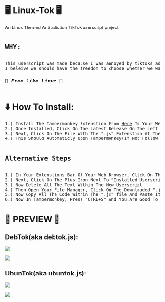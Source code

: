 # 🖥️ Linux-Tok 🖥️
An Linux Themed Anti adiction TikTok userscript project
<pre>
<h2><b>WHY:</b></h2>
This userscript was made because I was annoyed by tiktoks addicting design evertime i want to visit it,
I beleive we should have the freedom to choose whether we want to be stuck in a rabbit-hole by tiktok or not!
<h3>🌟 <i>Free like <b>Linux</b> 🌟</i></h3></pre>
<h1>⬇️ How To Install:</h1>
<pre>
1.) Install The Tampermonkey Extenstion From <a href="https://www.tampermonkey.net/">Here</a> To Your Web Browser
2.) Once Installed, Click On The Latest Release On The Left Of The GitHub Page
3.) Next, Click On The File With The ".js" Extenstion At The End
4.) This Should Automaticly Open Tampermonkey(If Not Follow The Alternative Steps) And Click Install Userscript; You Are Good To Go!
 
<h2>Alternative Steps</h2>
1.) In Your Extenstions Bar Of Your Web Browser, Click On The Tampermonkey Extenstion And From The Menu Click "Dashboard"
2.) Next, Click On The Plus Icon Next To "Installed Userscripts"
3.) Now Delete All The Text Within The New Userscript
4.) Then Open Your File Manager, Click On The Downloaded ".js" File, Right Click it, And Open It With Your Text Editor
5.) Now Copy All The Code Within The ".js" file And Paste It Within The Tampermonkey Text Window
6.) Now In Tampermonkey, Press "CTRL+S" And You Are Good To Go!
</pre>
<h1>🎵 PREVIEW 🎵</h1>
<h2>DebTok(aka debtok.js):</h2>
<p><img src=https://cdn.discordapp.com/attachments/1055995168144236605/1071606376255725639/Screenshot_from_2023-02-04_20-39-14.png></p>
<p><img src=https://cdn.discordapp.com/attachments/1055995168144236605/1071606529523974145/Screenshot_from_2023-02-04_20-40-02.png></p>
<h2>UbunTok(aka ubuntok.js):</h2>
<p><img src=https://cdn.discordapp.com/attachments/1055995168144236605/1071606479003602984/Screenshot_from_2023-02-04_20-40-29.png></p>
<p><img src=https://cdn.discordapp.com/attachments/1055995168144236605/1071606443976970351/Screenshot_from_2023-02-04_20-40-57.png></p>

